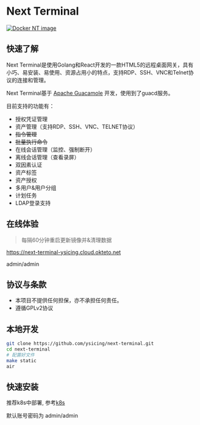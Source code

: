 # Next Terminal

[![Docker NT image](https://github.com/ysicing/next-terminal/actions/workflows/docker.yml/badge.svg?branch=ysicing)](https://github.com/ysicing/next-terminal/actions/workflows/docker.yml)

## 快速了解

Next Terminal是使用Golang和React开发的一款HTML5的远程桌面网关，具有小巧、易安装、易使用、资源占用小的特点，支持RDP、SSH、VNC和Telnet协议的连接和管理。

Next Terminal基于 [Apache Guacamole](https://guacamole.apache.org/) 开发，使用到了guacd服务。

目前支持的功能有：

- 授权凭证管理
- 资产管理（支持RDP、SSH、VNC、TELNET协议）
- <del>指令管理</del>
- <del>批量执行命令<del>
- 在线会话管理（监控、强制断开）
- 离线会话管理（查看录屏）
- 双因素认证
- 资产标签
- 资产授权
- 多用户&用户分组
- 计划任务
- LDAP登录支持

## 在线体验

> 每隔60分钟重启更新镜像并&清理数据

https://next-terminal-ysicing.cloud.okteto.net

admin/admin

## 协议与条款

- 本项目不提供任何担保，亦不承担任何责任。
- 遵循GPLv2协议

## 本地开发

```bash
git clone https://github.com/ysicing/next-terminal.git
cd next-terminal
# 配置好文件
make static
air
```

## 快速安装

推荐k8s中部署, 参考[k8s](./hack/k8s/nt.yaml)

默认账号密码为 admin/admin